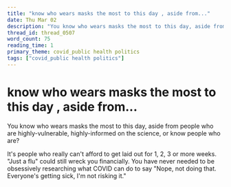 ```yaml
---
title: "know who wears masks the most to this day , aside from..."
date: Thu Mar 02
description: "You know who wears masks the most to this day, aside from people who are highly-vulnerable, highly-informed on the science, or know people who are?"
thread_id: thread_0507
word_count: 75
reading_time: 1
primary_theme: covid_public health politics
tags: ["covid_public health politics"]
---
```


# know who wears masks the most to this day , aside from...

You know who wears masks the most to this day, aside from people who are highly-vulnerable, highly-informed on the science, or know people who are?

It's people who really can't afford to get laid out for 1, 2, 3 or more weeks. "Just a flu" could still wreck you financially. You have never needed to be obsessively researching what COVID can do to say "Nope, not doing that. Everyone's getting sick, I'm not risking it."